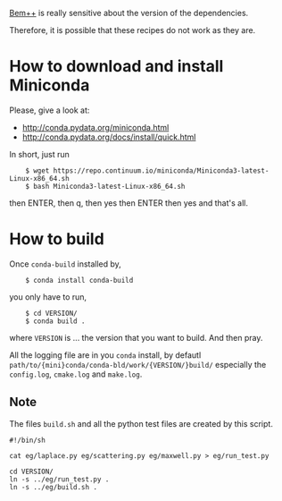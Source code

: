 

[Bem++](http://www.bempp.org)
is really sensitive about the version of the dependencies.

Therefore, it is possible that these recipes do not work as they are.

How to download and install Miniconda
=====================================

Please, give a look at:
 - http://conda.pydata.org/miniconda.html
 - http://conda.pydata.org/docs/install/quick.html

In short, just run

```
    $ wget https://repo.continuum.io/miniconda/Miniconda3-latest-Linux-x86_64.sh
    $ bash Miniconda3-latest-Linux-x86_64.sh
```

then ENTER, then q, then yes then ENTER then yes
and that's all.


How to build
============

Once `conda-build` installed by,

```
    $ conda install conda-build
```

you only have to run,

```
    $ cd VERSION/
    $ conda build .
```

where `VERSION` is ... the version that you want to build.
And then pray.

All the logging file are in you `conda` install,
by defautl `path/to/{mini}conda/conda-bld/work/{VERSION/}build/`
especially the `config.log`, `cmake.log` and `make.log`.


Note
----

The files `build.sh`
and all the python test files are created by this script.

```
#!/bin/sh

cat eg/laplace.py eg/scattering.py eg/maxwell.py > eg/run_test.py

cd VERSION/
ln -s ../eg/run_test.py .
ln -s ../eg/build.sh .
```
